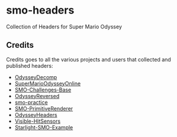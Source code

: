 # smo-headers
Collection of Headers for Super Mario Odyssey

## Credits
Credits goes to all the various projects and users that collected and published headers:
- [OdysseyDecomp](https://github.com/MonsterDruide1/OdysseyDecomp)
- [SuperMarioOdysseyOnline](https://github.com/CraftyBoss/SuperMarioOdysseyOnline)
- [SMO-Challenges-Base](https://github.com/CraftyBoss/SMO-Challenges-Base)
- [OdysseyReversed](https://github.com/shibbo/OdysseyReversed)
- [smo-practice](https://github.com/fruityloops1/smo-practice)
- [SMO-PrimitiveRenderer](https://github.com/Mars2032/SMO-PrimitiveRenderer)
- [OdysseyHeaders](https://github.com/GRAnimated/OdysseyHeaders)
- [Visible-HitSensors](https://github.com/Mars2032/Visible-HitSensors)
- [Starlight-SMO-Example](https://github.com/brycewithfiveunderscores/Starlight-SMO-Example)
